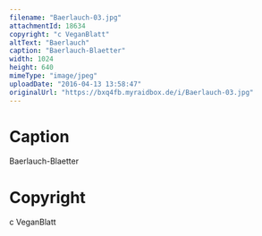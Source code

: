 ```yaml
---
filename: "Baerlauch-03.jpg"
attachmentId: 18634
copyright: "c VeganBlatt"
altText: "Baerlauch"
caption: "Baerlauch-Blaetter"
width: 1024
height: 640
mimeType: "image/jpeg"
uploadDate: "2016-04-13 13:58:47"
originalUrl: "https://bxq4fb.myraidbox.de/i/Baerlauch-03.jpg"
---
```


# Caption

Baerlauch-Blaetter

# Copyright

c VeganBlatt
